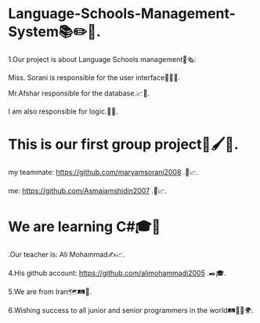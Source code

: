 # Language-Schools-Management-System📚✏️📑.

1.Our project is about Language Schools management📒🗞️:

Miss. Sorani is responsible for the user interface🙇‍♀️🤳.

Mr.Afshar responsible for the database.📈💾.

I am also responsible for logic.🤔🧠.

# This is our first group project💎🖌️👥.

 my teammate: https://github.com/maryamsorani2008 .👥📈.

 me: https://github.com/Asmajamshidin2007 .👥📈.

# We are learning C#🎓📒

.Our teacher is: Ali Mohammad✍️📈.

4.His github account: https://github.com/alimohammadi2005 .✒️🎓.

5.We are from Iran🗺️🛤️🧭.

6.Wishing success to all junior and senior programmers in the world🛤️🧭✨🌍.
